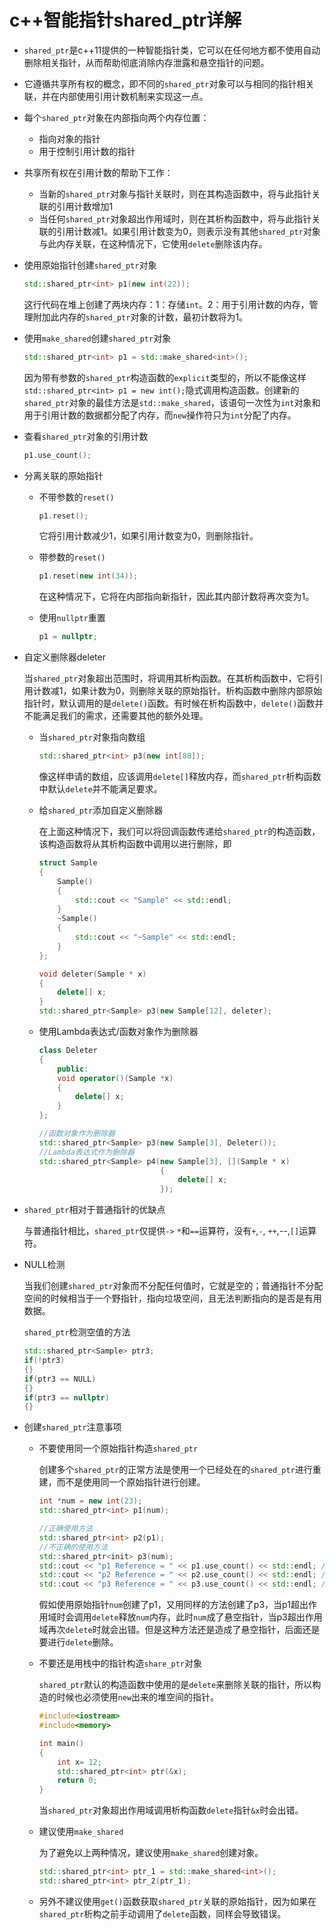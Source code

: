 # c++智能指针shared_ptr详解

- `shared_ptr`是c++11提供的一种智能指针类，它可以在任何地方都不使用自动删除相关指针，从而帮助彻底消除内存泄露和悬空指针的问题。

- 它遵循共享所有权的概念，即不同的`shared_ptr`对象可以与相同的指针相关联，并在内部使用引用计数机制来实现这一点。

- 每个`shared_ptr`对象在内部指向两个内存位置：

  - 指向对象的指针
  - 用于控制引用计数的指针

- 共享所有权在引用计数的帮助下工作：

  - 当新的`shared_ptr`对象与指针关联时，则在其构造函数中，将与此指针关联的引用计数增加1
  - 当任何`shared_ptr`对象超出作用域时，则在其析构函数中，将与此指针关联的引用计数减1。如果引用计数变为0，则表示没有其他`shared_ptr`对象与此内存关联，在这种情况下，它使用`delete`删除该内存。

- 使用原始指针创建`shared_ptr`对象

  ```c++
  std::shared_ptr<int> p1(new int(22));
  ```

  这行代码在堆上创建了两块内存：1：存储`int`。2：用于引用计数的内存，管理附加此内存的`shared_ptr`对象的计数，最初计数将为1。

- 使用`make_shared`创建`shared_ptr`对象

  ```c++
  std::shared_ptr<int> p1 = std::make_shared<int>();
  ```

  因为带有参数的`shared_ptr`构造函数的`explicit`类型的，所以不能像这样`std::shared_ptr<int> p1 = new int();`隐式调用构造函数。创建新的`shared_ptr`对象的最佳方法是`std::make_shared`，该语句一次性为`int`对象和用于引用计数的数据都分配了内存，而`new`操作符只为`int`分配了内存。

- 查看`shared_ptr`对象的引用计数

  ```c++
  p1.use_count();
  ```

- 分离关联的原始指针

  - 不带参数的`reset()`

    ```c++
    p1.reset();
    ```

    它将引用计数减少1，如果引用计数变为0，则删除指针。

  - 带参数的`reset()`

    ```c++
    p1.reset(new int(34));
    ```

    在这种情况下，它将在内部指向新指针，因此其内部计数将再次变为1。

  - 使用`nullptr`重置

    ```c++
    p1 = nullptr;
    ```

- 自定义删除器deleter

  当`shared_ptr`对象超出范围时，将调用其析构函数。在其析构函数中，它将引用计数减1，如果计数为0，则删除关联的原始指针。析构函数中删除内部原始指针时，默认调用的是`delete()`函数。有时候在析构函数中，`delete()`函数并不能满足我们的需求，还需要其他的额外处理。

  - 当`shared_ptr`对象指向数组

    ```c++
    std::shared_ptr<int> p3(new int[88]);
    ```

    像这样申请的数组，应该调用`delete[]`释放内存，而`shared_ptr`析构函数中默认`delete`并不能满足要求。

  - 给`shared_ptr`添加自定义删除器

    在上面这种情况下，我们可以将回调函数传递给`shared_ptr`的构造函数，该构造函数将从其析构函数中调用以进行删除，即

    ```c++
    struct Sample
    {
        Sample()
        {
            std::cout << "Sample" << std::endl;
        }
        ~Sample()
        {
            std::cout << "~Sample" << std::endl;
        }
    };
    
    void deleter(Sample * x)
    {
    	delete[] x;
    }
    std::shared_ptr<Sample> p3(new Sample[12], deleter);
    ```

  - 使用Lambda表达式/函数对象作为删除器

    ```c++
    class Deleter
    {
        public:
        void operator()(Sample *x)
        {
            delete[] x;
        }
    };
    
    //函数对象作为删除器
    std::shared_ptr<Sample> p3(new Sample[3], Deleter());
    //Lambda表达式作为删除器
    std::shared_ptr<Sample> p4(new Sample[3], [](Sample * x)
                               {
                                   delete[] x;
                               });
    ```

- `shared_ptr`相对于普通指针的优缺点

  与普通指针相比，`shared_ptr`仅提供`->` `*`和`==`运算符，没有`+`,`-`, `++`,--,`[]`运算符。

- NULL检测

  当我们创建`shared_ptr`对象而不分配任何值时，它就是空的；普通指针不分配空间的时候相当于一个野指针，指向垃圾空间，且无法判断指向的是否是有用数据。

  `shared_ptr`检测空值的方法

  ```c++
  std::shared_ptr<Sample> ptr3;
  if(!ptr3)
  {}
  if(ptr3 == NULL)
  {}
  if(ptr3 == nullptr)
  {}
  ```

- 创建`shared_ptr`注意事项

  - 不要使用同一个原始指针构造`shared_ptr`

    创建多个`shared_ptr`的正常方法是使用一个已经处在的`shared_ptr`进行重建，而不是使用同一个原始指针进行创建。

    ```c++
    int *num = new int(23);
    std::shared_ptr<int> p1(num);
    
    //正确使用方法
    std::shared_ptr<int> p2(p1);
    //不正确的使用方法
    std::shared_ptr<init> p3(num);
    std::cout << "p1 Reference = " << p1.use_count() << std::endl; // 输出 2
    std::cout << "p2 Reference = " << p2.use_count() << std::endl; // 输出 2
    std::cout << "p3 Reference = " << p3.use_count() << std::endl; // 输出 1
    ```

    假如使用原始指针`num`创建了p1，又用同样的方法创建了p3，当p1超出作用域时会调用`delete`释放`num`内存，此时`num`成了悬空指针，当p3超出作用域再次`delete`时就会出错。但是这种方法还是造成了悬空指针，后面还是要进行`delete`删除。

  - 不要还是用栈中的指针构造`share_ptr`对象

    `shared_ptr`默认的构造函数中使用的是`delete`来删除关联的指针，所以构造的时候也必须使用`new`出来的堆空间的指针。

    ``` c++
    #include<iostream>
    #include<memory>
    
    int main()
    {
        int x= 12;
        std::shared_ptr<int> ptr(&x);
        return 0;
    }
    ```

    当`shared_ptr`对象超出作用域调用析构函数`delete`指针`&x`时会出错。

  - 建议使用`make_shared`

    为了避免以上两种情况，建议使用`make_shared`创建对象。

    ```c++
    std::shared_ptr<int> ptr_1 = std::make_shared<int>();
    std::shared_ptr<int> ptr_2(ptr_1);
    ```

  - 另外不建议使用`get()`函数获取`shared_ptr`关联的原始指针，因为如果在`shared_ptr`析构之前手动调用了`delete`函数，同样会导致错误。

